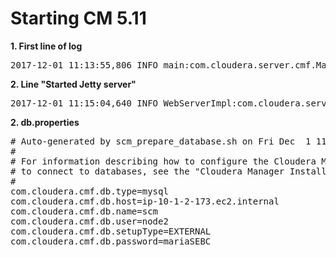 # Starting CM 5.11

<strong>1. First line of log</strong>
<pre class="prettyprint">
2017-12-01 11:13:55,806 INFO main:com.cloudera.server.cmf.Main: Starting SCM Server. JVM Args: [-Dlog4j.configuration=file:/etc/cloudera-scm-server/log4j.properties, -Dfile.encoding=UTF-8, -Dcmf.root.logger=INFO,LOGFILE, -Dcmf.log.dir=/var/log/cloudera-scm-server, -Dcmf.log.file=cloudera-scm-server.log, -Dcmf.jetty.threshhold=WARN, -Dcmf.schema.dir=/usr/share/cmf/schema, -Djava.awt.headless=true, -Djava.net.preferIPv4Stack=true, -Dpython.home=/usr/share/cmf/python, -XX:+UseConcMarkSweepGC, -XX:+UseParNewGC, -XX:+HeapDumpOnOutOfMemoryError, -Xmx2G, -XX:MaxPermSize=256m, -XX:+HeapDumpOnOutOfMemoryError, -XX:HeapDumpPath=/tmp, -XX:OnOutOfMemoryError=kill -9 %p], Args: [], Version: 5.11.2 (#6 built by jenkins on 20170811-0014 git: 3c3ea33a12076fb83a8f11c4452c52fac685d01b)
</pre>

<strong>2. Line "Started Jetty server"</strong>
<pre class="prettyprint">
2017-12-01 11:15:04,640 INFO WebServerImpl:com.cloudera.server.cmf.WebServerImpl: Started Jetty server.
</pre>

<strong>2. db.properties</strong>
<pre class="prettyprint">
# Auto-generated by scm_prepare_database.sh on Fri Dec  1 11:08:13 CST 2017
#
# For information describing how to configure the Cloudera Manager Server
# to connect to databases, see the "Cloudera Manager Installation Guide."
#
com.cloudera.cmf.db.type=mysql
com.cloudera.cmf.db.host=ip-10-1-2-173.ec2.internal
com.cloudera.cmf.db.name=scm
com.cloudera.cmf.db.user=node2
com.cloudera.cmf.db.setupType=EXTERNAL
com.cloudera.cmf.db.password=mariaSEBC
</pre>

